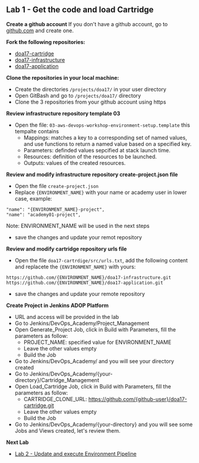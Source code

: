 
## Lab 1 - Get the code and load Cartridge

**Create a github account**
If you don't have a github account, go to [github.com](https://github.com/) and create one.

**Fork the following repositories:**
- [doa17-cartridge](https://github.com/chuymarin/doa17-cartridge)
- [doa17-infrastructure](https://github.com/chuymarin/doa17-infrastructure)
- [doa17-application](https://github.com/chuymarin/doa17-application)

**Clone the repositories in your local machine:**
- Create the directories `/projects/doa17/` in your user directory
- Open GitBash and go to `/projects/doa17/` directory
- Clone the 3 repositories from your github account using https

**Review infrastructure repository template 03**
- Open the file: `03-aws-devops-workshop-environment-setup.template` this tempalte contains
  - Mappings: matches a key to a corresponding set of named values, and use functions to return a named value based on a specified key.
  - Parameters: definded values sepcified at stack launch time.
  - Resources: definition of the resources to be launched.
  - Outputs: values of the created resources.
  
**Review and modify infrastructure repository create-project.json file**
- Open the file `create-project.json`
- Replace `{ENVIRONMENT_NAME}` with your name or academy user in lower case, example:
```
"name": "{ENVIRONMENT_NAME}-project",
"name": "academy01-project",
```
Note: ENVIRONMENT_NAME will be used in the next steps
- save the changes and update your remot repository

**Review and modify cartridge repository urls file**
- Open the file `doa17-cartrdige/src/urls.txt`, add the following content and replacete the `{ENVIRONMENT_NAME}` with yours:
```
https://github.com/{ENVIRONMENT_NAME}/doa17-infrastructure.git
https://github.com/{ENVIRONMENT_NAME}/doa17-application.git
```
- save the changes and update your remote repository

**Create Project in Jenkins ADOP Platform**
- URL and access will be provided in the lab
- Go to Jenkins/DevOps_Academy/Project_Management
- Open Generate_Project Job, click in Build with Parameters, fill the parameters as follow:
  - PROJECT_NAME: specified value for ENVIRONMENT_NAME
  - Leave the other values empty
  - Build the Job
- Go to Jenkins/DevOps_Academy/ and you will see your directory created
- Go to Jenkins/DevOps_Academy/{your-directory}/Cartridge_Management
- Open Load_Cartridge Job, click in Build with Parameters, fill the parameters as follow:
  - CARTRIDGE_CLONE_URL: https://github.com/{github-user}/doa17-cartridge.git
  - Leave the other values empty
  - Build the Job
- Go to Jenkins/DevOps_Academy/{your-directory} and you will see some Jobs and Views created, let's review them.

**Next Lab**
- [Lab 2 - Update and execute Environment Pipeline](https://github.com/chuymarin/doa17-cartridge/blob/master/LAB_2.md)

